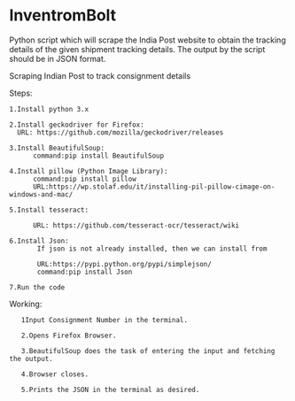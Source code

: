 # InventromBolt
 Python script which will scrape the India Post website to obtain the tracking details of the given shipment tracking details. The output by the script should be in JSON format.

Scraping Indian Post to track consignment details

Steps:

    1.Install python 3.x

    2.Install geckodriver for Firefox:
      URL: https://github.com/mozilla/geckodriver/releases
      
    3.Install BeautifulSoup:
          command:pip install BeautifulSoup
   
    4.Install pillow (Python Image Library):
          command:pip install pillow
          URL:https://wp.stolaf.edu/it/installing-pil-pillow-cimage-on-windows-and-mac/
         
    5.Install tesseract:
    
          URL: https://github.com/tesseract-ocr/tesseract/wiki
    
    6.Install Json:
           If json is not already installed, then we can install from
           
           URL:https://pypi.python.org/pypi/simplejson/
           command:pip install Json
          
    7.Run the code
       
 Working:
       
       1Input Consignment Number in the terminal.
       
       2.Opens Firefox Browser.
       
       3.BeautifulSoup does the task of entering the input and fetching the output.
       
       4.Browser closes.
       
       5.Prints the JSON in the terminal as desired.
